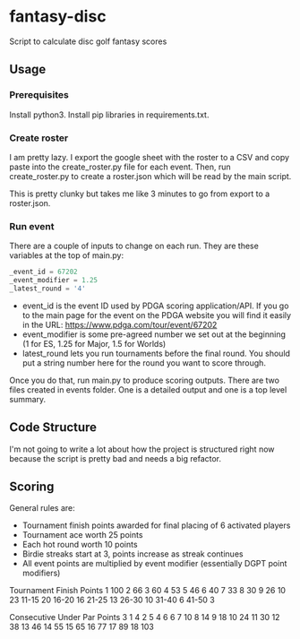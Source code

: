 # fantasy-disc
Script to calculate disc golf fantasy scores

## Usage
### Prerequisites
Install python3. Install pip libraries in requirements.txt.

### Create roster
I am pretty lazy. I export the google sheet with the roster to a CSV and copy paste into the create_roster.py file for each event. Then, run create_roster.py to create a roster.json which will be read by the main script.

This is pretty clunky but takes me like 3 minutes to go from export to a roster.json.

### Run event
There are a couple of inputs to change on each run. They are these variables at the top of main.py:
```python
_event_id = 67202
_event_modifier = 1.25
_latest_round = '4'
```

* event_id is the event ID used by PDGA scoring application/API. If you go to the main page for the event on the PDGA website you will find it easily in the URL: https://www.pdga.com/tour/event/67202
* event_modifier is some pre-agreed number we set out at the beginning (1 for ES, 1.25 for Major, 1.5 for Worlds)
* latest_round lets you run tournaments before the final round. You should put a string number here for the round you want to score through.

Once you do that, run main.py to produce scoring outputs. There are two files created in events folder. One is a detailed output and one is a top level summary.

## Code Structure
I'm not going to write a lot about how the project is structured right now because the script is pretty bad and needs a big refactor.

## Scoring
General rules are:
* Tournament finish points awarded for final placing of 6 activated players
* Tournament ace worth 25 points
* Each hot round worth 10 points
* Birdie streaks start at 3, points increase as streak continues
* All event points are multiplied by event modifier (essentially DGPT point modifiers)

Tournament Finish	Points
1	100
2	66
3	60
4	53
5	46
6	40
7	33
8	30
9	26
10	23
11-15	20
16-20	16
21-25	13
26-30	10
31-40	6
41-50	3

Consecutive Under Par	Points
3	1
4	2
5	4
6	6
7	10
8	14
9	18
10	24
11	30
12	38
13	46
14	55
15	65
16	77
17	89
18	103
